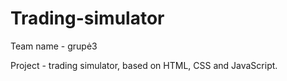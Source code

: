 # Trading-simulator

Team name - grupė3

Project - trading simulator, based on HTML, CSS and JavaScript.
